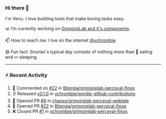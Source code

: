 ### Hi there 👋

I'm Venu. I love building tools that make boring tasks easy.

📊 I’m currently working on [GrimoireLab and it's components](https://chaoss.github.io/grimoirelab).

📫 How to reach me: I live on the internet [@vchrombie](https://www.google.co.in/search?q=vchrombie).

😄 Fun fact: Snorlax's typical day consists of nothing more than :doughnut: eating and :zzz: sleeping.

---

### :zap: Recent Activity

<!--RECENT_ACTIVITY:start-->
1. 💬 Commented on [#22](https://github.com/Bitergia/grimoirelab-perceval-finos/pull/22#issuecomment-1039035734) in [Bitergia/grimoirelab-perceval-finos](https://github.com/Bitergia/grimoirelab-perceval-finos)
2. ✌️ Released [v0.1.0](https://github.com/vchrombie/wordle-github-contributions/releases/tag/v0.1.0) in [vchrombie/wordle-github-contributions](https://github.com/vchrombie/wordle-github-contributions)
3. 💪 Opened PR [#9](https://github.com/chaoss/grimoirelab-perceval-weblate/pull/9) in [chaoss/grimoirelab-perceval-weblate](https://github.com/chaoss/grimoirelab-perceval-weblate)
4. 💪 Opened PR [#22](https://github.com/Bitergia/grimoirelab-perceval-finos/pull/22) in [Bitergia/grimoirelab-perceval-finos](https://github.com/Bitergia/grimoirelab-perceval-finos)
5. ❌ Closed PR [#1](https://github.com/vchrombie/grimoirelab-perceval-finos/pull/1) in [vchrombie/grimoirelab-perceval-finos](https://github.com/vchrombie/grimoirelab-perceval-finos)
<!--RECENT_ACTIVITY:end-->

<!--
**vchrombie/vchrombie** is a ✨ _special_ ✨ repository because its `README.md` (this file) appears on your GitHub profile.

Here are some ideas to get you started:

- 🔭 I’m currently working on ...
- 🌱 I’m currently learning ...
- 👯 I’m looking to collaborate on ...
- 🤔 I’m looking for help with ...
- 💬 Ask me about ...
- 📫 How to reach me: ...
- 😄 Pronouns: ...
- ⚡ Fun fact: ...
-->

